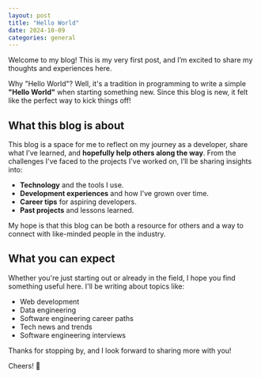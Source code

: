 ```yaml
---
layout: post
title: "Hello World"
date: 2024-10-09
categories: general
---
```


Welcome to my blog! This is my very first post, and I’m excited to share my thoughts and experiences here.

Why "Hello World"? Well, it's a tradition in programming to write a simple **"Hello World"** when starting something new. Since this blog is new, it felt like the perfect way to kick things off!


## What this blog is about

This blog is a space for me to reflect on my journey as a developer, share what I’ve learned, and **hopefully help others along the way**. From the challenges I've faced to the projects I've worked on, I’ll be sharing insights into:

- **Technology** and the tools I use.
- **Development experiences** and how I've grown over time.
- **Career tips** for aspiring developers.
- **Past projects** and lessons learned.

My hope is that this blog can be both a resource for others and a way to connect with like-minded people in the industry.


## What you can expect

Whether you're just starting out or already in the field, I hope you find something useful here. I'll be writing about topics like:

- Web development
- Data engineering
- Software engineering career paths
- Tech news and trends
- Software engineering interviews

Thanks for stopping by, and I look forward to sharing more with you!

Cheers! 🥂
